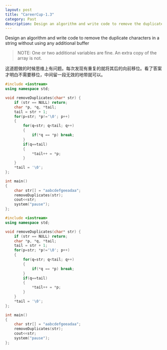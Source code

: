```yaml
---
layout: post
title: "CareerCup-1.3"
category: Past
description: Design an algorithm and write code to remove the duplicate characters in a string without using any additional buffer.
---
```

Design an algorithm and write code to remove the duplicate characters in a string without using any additional buffer 

> NOTE: One or two additional variables are fine. An extra copy of the array is not.

这道题做的时候思维上有问题。每次发现有重复的就将其后的向前移位。看了答案才明白不需要移位，中间留一段无效的地带就可以。

```cpp
#include <iostream>
using namespace std;

void removeDuplicates(char* str) {
    if (str == NULL) return;
    char *p, *q, *tail;
    tail = str + 1;
    for(p=str; *p!='\0'; p++)
    {
        for(q=str; q<tail; q++)
        {
            if(*q == *p) break;
        }
        if(q==tail)
        {
            *tail++ = *p;
        }
    }
    *tail = '\0';
};

int main()
{
    char str[] = "aabcdefgeeadaa";
    removeDuplicates(str); 
    cout<<str;
    system("pause"); 
};

#include <iostream>
using namespace std;

void removeDuplicates(char* str) {
    if (str == NULL) return;
    char *p, *q, *tail;
    tail = str + 1;
    for(p=str; *p!='\0'; p++)
    {
        for(q=str; q<tail; q++)
        {
            if(*q == *p) break;
        }
        if(q==tail)
        {
            *tail++ = *p;
        }
    }
    *tail = '\0';
};

int main()
{
    char str[] = "aabcdefgeeadaa";
    removeDuplicates(str); 
    cout<<str;
    system("pause"); 
};
```